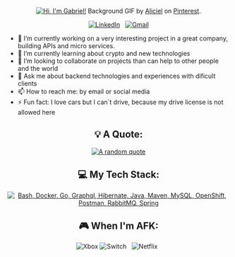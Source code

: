 <div align="center">

[![Hi, I'm Gabriel!](assets/header.gif)](https://github.com/GabrielChaparro)
Background GIF by [Aliciel](https://www.pinterest.com/pin/5277724550564022/) on [Pinterest](https://www.pinterest.com/).

[![LinkedIn](https://skillicons.dev/icons?i=linkedin)](https://www.linkedin.com/in/gabriel-chaparro-25807849/) &nbsp;
[![Gmail](https://skillicons.dev/icons?i=gmail)](mailto:gabrielchaparroyanez@gmail.com?subject=Hello%20Gabriel,%20From%20Github)

</div>

- 🔭 I’m currently working on a very interesting project in a great company, building APIs and micro services.
- 🌱 I’m currently learning about crypto and new technologies
- 👯 I’m looking to collaborate on projects than can help to other people and the world
- 💬 Ask me about backend technologies and experiences with dificult clients
- 📫 How to reach me: by email or social media
- ⚡ Fun fact: I love cars but I can´t drive, because my drive license is not allowed here

  
<div align="center">

## 💡 A Quote:

[![A random quote](https://quotes-github-readme.vercel.app/api?type=horizontal&theme=dark)](https://github.com/piyushsuthar/github-readme-quotes)

## 💻 My Tech Stack:

[![Bash, Docker, Go, Graphql, Hibernate, Java, Maven, MySQL, OpenShift, Postman, RabbitMQ, Spring](https://skillicons.dev/icons?i=bash,docker,go,graphql,hibernate,java,maven,mysql,openshift,postman,rabbitmq,spring)](https://skillicons.dev)

## 🎮 When I'm AFK:

![Xbox](https://img.shields.io/badge/xbox-%23107C10.svg?style=for-the-badge&logo=xbox&logoColor=white)
![Switch](https://img.shields.io/badge/Switch-E60012?style=for-the-badge&logo=nintendo-switch&logoColor=white) &nbsp;
![Netflix](https://img.shields.io/badge/Netflix-E50914?style=for-the-badge&logo=netflix&logoColor=white) &nbsp;


</div>

